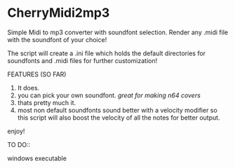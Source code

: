 # CherryMidi2mp3
Simple Midi to mp3 converter with soundfont selection. 
Render any .midi file with the soundfont of your choice! 


The script will create a .ini file which holds the default directories for soundfonts and .midi files for further customization! 


FEATURES (SO FAR) 
1. It does. 
2. you can pick your own soundfont. *great for making n64 covers*
3. thats pretty much it. 
4. most non default soundfonts sound better with a velocity modifier so this script will also boost the velocity of all the notes for better output.

enjoy! 



TO DO:: 

windows executable

